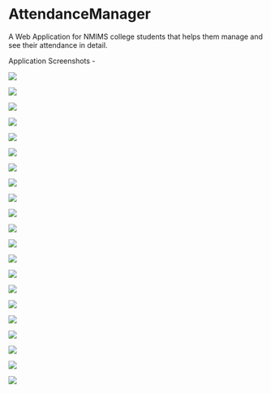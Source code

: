 # AttendanceManager
A Web Application for NMIMS college students that helps them manage and see their attendance in detail.

Application Screenshots - 

![](Screenshots/Screenshot%20(49).png)


![](Screenshots/Screenshot%20(50).png)


![](Screenshots/Screenshot%20(51).png)


![](Screenshots/Screenshot%20(53).png)


![](Screenshots/Screenshot%20(55).png)


![](Screenshots/Screenshot%20(56).png)


![](Screenshots/Screenshot%20(57).png)


![](Screenshots/Screenshot%20(58).png)


![](Screenshots/Screenshot%20(59).png)


![](Screenshots/Screenshot%20(60).png)


![](Screenshots/Screenshot%20(61).png)


![](Screenshots/Screenshot%20(62).png)


![](Screenshots/Screenshot%20(63).png)


![](Screenshots/Screenshot%20(64).png)


![](Screenshots/Screenshot%20(65).png)


![](Screenshots/Screenshot%20(66).png)


![](Screenshots/Screenshot%20(67).png)


![](Screenshots/Screenshot%20(68).png)


![](Screenshots/Screenshot%20(69).png)


![](Screenshots/Screenshot%20(70).png)


![](Screenshots/Screenshot%20(71).png)











